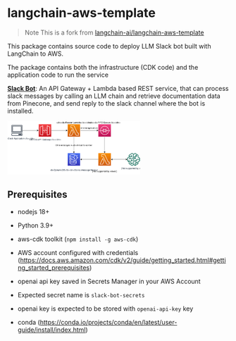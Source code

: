 
# langchain-aws-template

> Note
> This is a fork from [langchain-ai/langchain-aws-template](https://github.com/langchain-ai/langchain-aws-template)

This package contains source code to deploy LLM Slack bot built with LangChain to AWS. 

The package contains both the infrastructure (CDK code) and the application code to run the service

**[Slack Bot](./slack_bot)**: An API Gateway + Lambda based REST service, that can process slack messages by calling an LLM chain and retrieve documentation data from Pinecone, and send reply to the slack channel where the bot is installed.

<img  src="./slack_bot/images/slack_bot_design.svg"  width="60%"  height="60%"  />


## Prerequisites

- nodejs 18+

- Python 3.9+

- aws-cdk toolkit (`npm install -g aws-cdk`)

- AWS account configured with credentials (https://docs.aws.amazon.com/cdk/v2/guide/getting_started.html#getting_started_prerequisites)

- openai api key saved in Secrets Manager in your AWS Account

- Expected secret name is `slack-bot-secrets`

- openai key is expected to be stored with `openai-api-key` key

- conda (https://conda.io/projects/conda/en/latest/user-guide/install/index.html)